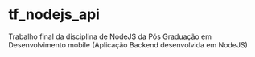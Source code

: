 # tf_nodejs_api
Trabalho final da disciplina de NodeJS da Pós Graduação em Desenvolvimento mobile (Aplicação Backend desenvolvida em NodeJS)

